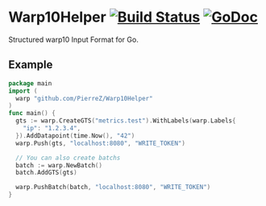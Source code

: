 # Warp10Helper [![Build Status](https://travis-ci.org/PierreZ/Warp10Helper.svg?branch=master)](https://travis-ci.org/PierreZ/Warp10Helper) [![GoDoc](https://godoc.org/github.com/PierreZ/Warp10Helper?status.svg)](https://godoc.org/github.com/PierreZ/Warp10Helper)
Structured warp10 Input Format for Go.


## Example

```go 
package main
import (
  warp "github.com/PierreZ/Warp10Helper"
)
func main() {
  gts := warp.CreateGTS("metrics.test").WithLabels(warp.Labels{
    "ip": "1.2.3.4",
  }).AddDatapoint(time.Now(), "42")
  warp.Push(gts, "localhost:8080", "WRITE_TOKEN")

  // You can also create batchs
  batch := warp.NewBatch()
  batch.AddGTS(gts)

  warp.PushBatch(batch, "localhost:8080", "WRITE_TOKEN")
}
```
